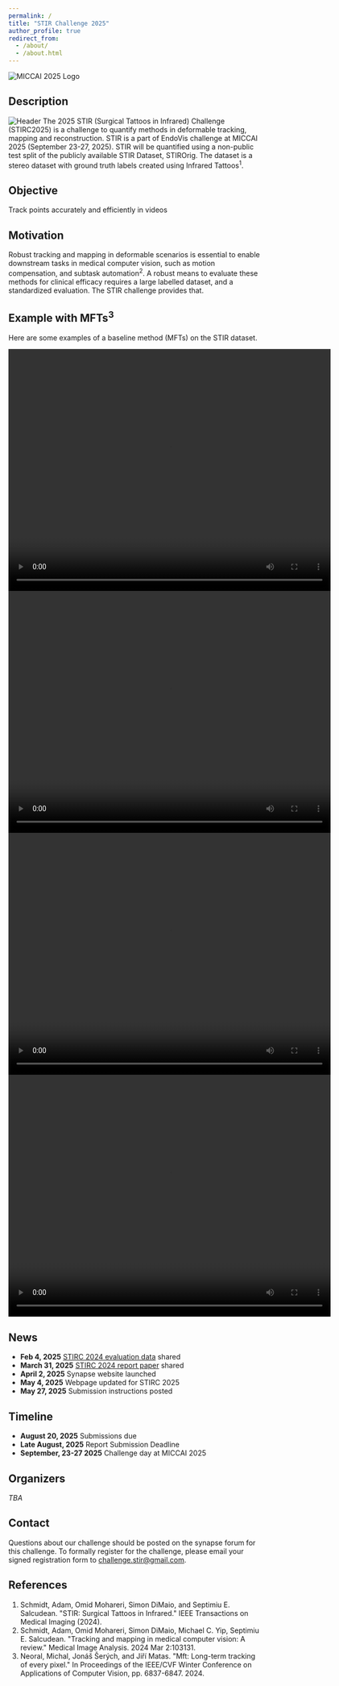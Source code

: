 ```yaml
---
permalink: /
title: "STIR Challenge 2025"
author_profile: true
redirect_from: 
  - /about/
  - /about.html
---
```

![MICCAI 2025 Logo](/images/miccai2025-logo.png)

## Description
![Header](/images/header.png)
The 2025 STIR (Surgical Tattoos in Infrared) Challenge (STIRC2025) is a challenge to quantify methods in deformable tracking, mapping and reconstruction. STIR is a part of EndoVis challenge at MICCAI 2025 (September 23-27, 2025). STIR will be quantified using a non-public test split of the publicly available STIR Dataset, STIROrig. The dataset is a stereo dataset with ground truth labels created using Infrared Tattoos<sup>1</sup>.

## Objective
Track points accurately and efficiently in videos

## Motivation
Robust tracking and mapping in deformable scenarios is essential to enable downstream tasks in medical computer vision, such as motion compensation, and subtask automation<sup>2</sup>. A robust means to evaluate these methods for clinical efficacy requires a large labelled dataset, and a standardized evaluation. The STIR challenge provides that.

Example with MFTs<sup>3</sup>
------

Here are some examples of a baseline method (MFTs) on the STIR dataset.

<video width="640" height="480" controls>
  <source src="/mft_videos/00MFT.mp4" type="video/mp4">
</video>

<video width="640" height="480" controls>
  <source src="/mft_videos/01MFT.mp4" type="video/mp4">
</video>

<video width="640" height="480" controls>
  <source src="/mft_videos/03MFT.mp4" type="video/mp4">
</video>

<video width="640" height="480" controls>
  <source src="/mft_videos/04MFT.mp4" type="video/mp4">
</video>

## News
- **Feb 4, 2025** [STIRC 2024 evaluation data](https://zenodo.org/records/14803158) shared
- **March 31, 2025** [STIRC 2024 report paper](https://arxiv.org/abs/2503.24306) shared
- **April 2, 2025** Synapse website launched
- **May 4, 2025** Webpage updated for STIRC 2025
- **May 27, 2025** Submission instructions posted


## Timeline
- **August 20, 2025** Submissions due
- **Late August, 2025** Report Submission Deadline
- **September, 23-27 2025** Challenge day at MICCAI 2025

## Organizers
*TBA*

## Contact
Questions about our challenge should be posted on the synapse forum for this challenge. To formally register for the challenge, please email your signed registration form to [challenge.stir@gmail.com](challenge.stir@gmail.com).

References
------
1. Schmidt, Adam, Omid Mohareri, Simon DiMaio, and Septimiu E. Salcudean. "STIR: Surgical Tattoos in Infrared." IEEE Transactions on Medical Imaging (2024).
2. Schmidt, Adam, Omid Mohareri, Simon DiMaio, Michael C. Yip, Septimiu E. Salcudean. "Tracking and mapping in medical computer vision: A review." Medical Image Analysis. 2024 Mar 2:103131.
3. Neoral, Michal, Jonáš Šerých, and Jiří Matas. "Mft: Long-term tracking of every pixel." In Proceedings of the IEEE/CVF Winter Conference on Applications of Computer Vision, pp. 6837-6847. 2024.
